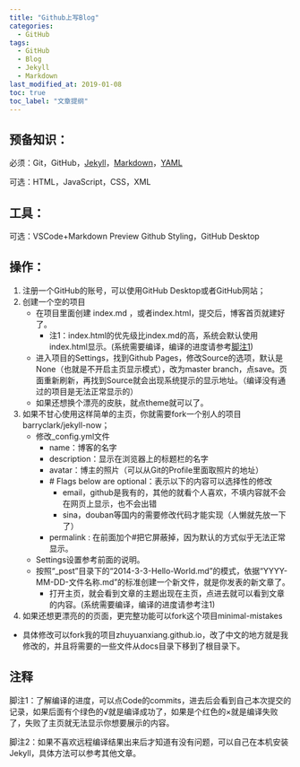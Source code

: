 ```yaml
---
title: "Github上写Blog"
categories:
  - GitHub
tags:
  - GitHub
  - Blog
  - Jekyll
  - Markdown
last_modified_at: 2019-01-08
toc: true
toc_label: "文章提纲"
---
```


## 预备知识：

必须：Git，GitHub，[Jekyll](http://ju.outofmemory.cn/entry/98471)，[Markdown](https://www.jianshu.com/p/191d1e21f7ed)，[YAML](https://blog.csdn.net/vincent_hbl/article/details/75411243)

可选：HTML，JavaScript，CSS，XML

## 工具：

可选：VSCode+Markdown Preview Github Styling，GitHub Desktop

## 操作：

1. 注册一个GitHub的账号，可以使用GitHub Desktop或者GitHub网站；
2. 创建一个空的项目
   * 在项目里面创建 index.md ，或者index.html，提交后，博客首页就建好了。
      * 注1：index.html的优先级比index.md的高，系统会默认使用index.html显示。(系统需要编译，编译的进度请参考[脚注1](#footnote1))
   * 进入项目的Settings，找到Github Pages，修改Source的选项，默认是None（也就是不开启主页显示模式），改为master branch，点save。页面重新刷新，再找到Source就会出现系统提示的显示地址。（编译没有通过的项目是无法正常显示的）
   * 如果还想换个漂亮的皮肤，就点theme就可以了。
3. 如果不甘心使用这样简单的主页，你就需要fork一个别人的项目barryclark/jekyll-now；
   * 修改_config.yml文件
     * name：博客的名字
     * description：显示在浏览器上的标题栏的名字
     * avatar：博主的照片（可以从Git的Profile里面取照片的地址）
     * \# Flags below are optional：表示以下的内容可以选择性的修改
       * email，github是我有的，其他的就看个人喜欢，不填内容就不会在网页上显示，也不会出错
       * sina，douban等国内的需要修改代码才能实现（人懒就先放一下了）
     * permalink : 在前面加个\#把它屏蔽掉，因为默认的方式似乎无法正常显示。
    * Settings设置参考前面的说明。
    * 按照“_post”目录下的“2014-3-3-Hello-World.md”的模式，依据“YYYY-MM-DD-文件名称.md”的标准创建一个新文件，就是你发表的新文章了。
      * 打开主页，就会看到文章的主题出现在主页，点进去就可以看到文章的内容。(系统需要编译，编译的进度请参考注1)
4. 如果还想更漂亮的的页面，更完整功能可以fork这个项目minimal-mistakes
  * 具体修改可以fork我的项目zhuyuanxiang.github.io，改了中文的地方就是我修改的，并且将需要的一些文件从docs目录下移到了根目录下。

## 注释
<a name="footnote1">脚注1</a>：了解编译的进度，可以点Code的commits，进去后会看到自己本次提交的记录，如果后面有个绿色的√就是编译成功了，如果是个红色的×就是编译失败了，失败了主页就无法显示你想要展示的内容。

脚注2：如果不喜欢远程编译结果出来后才知道有没有问题，可以自己在本机安装Jekyll，具体方法可以参考其他文章。
